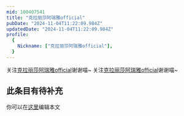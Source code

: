 ```yaml
---
mid: 100407541
title: "克拉丽莎阿瑞雅official"
pubDate: "2024-11-04T11:22:09.984Z"
updatedDate: "2024-11-04T11:22:09.984Z"
profile:
  {
    Nickname: ["克拉丽莎阿瑞雅official"],
  }
---
```


关注[克拉丽莎阿瑞雅official](https://space.bilibili.com/100407541)谢谢喵~ 关注[克拉丽莎阿瑞雅official](https://space.bilibili.com/100407541)谢谢喵~

## 此条目有待补充
你可以在[这里](https://github.com/Yuhanawa/VTuber.ICU-Content/edit/master/v/克拉丽莎阿瑞雅official/index.md)编辑本文
